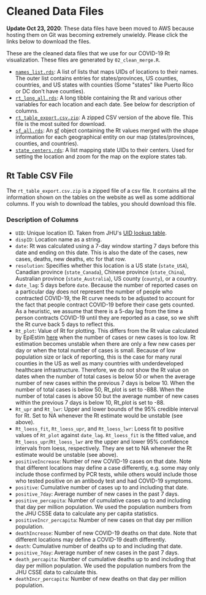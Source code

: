 # Cleaned Data Files

**Update Oct 23, 2020**: These data files have been moved to AWS because hosting
them on Git was becoming extremely unwieldy. Please click the links below to
download the files.

These are the cleaned data files that we use for our COVID-19 Rt visualization.
These files are generated by `02_clean_merge.R`.

+ [`names_list.rds`](https://hsph-covid-study.s3.us-east-2.amazonaws.com/website_files/names_list.rds):
  A list of lists that maps UIDs of locations to their names. The outer list
  contains entries for states/provinces, US counties, countries, and US states
  with counties (Some "states" like Puerto Rico or DC don't have counties).
+ [`rt_long_all.rds`](https://hsph-covid-study.s3.us-east-2.amazonaws.com/website_files/rt_long_all.rds):
  A long tibble containing the Rt and various other variables for each location
  and each date. See below for description of columns.
+ [`rt_table_export.csv.zip`](https://hsph-covid-study.s3.us-east-2.amazonaws.com/website_files/rt_table_export.csv.zip):
  A zipped CSV version of the above file. This file is the most suited for
  download.
+ [`sf_all.rds`](https://hsph-covid-study.s3.us-east-2.amazonaws.com/website_files/sf_all.rds):
  An [sf](https://cran.r-project.org/package=sf) object containing the Rt values
  merged with the shape information for each geographical entity on our map
  (states/provinces, counties, and countries).
+ [`state_centers.rds`](https://hsph-covid-study.s3.us-east-2.amazonaws.com/website_files/state_centers.rds):
  A list mapping state UIDs to their centers. Used for
  setting the location and zoom for the map on the explore states tab.

## Rt Table CSV File

The `rt_table_export.csv.zip` is a zipped file of a csv file. It contains all
the information shown on the tables on the website as well as some additional
columns. If you wish to download the tables, you should download this file.

### Description of Columns

+ `UID`: Unique location ID. Taken from JHU's [UID lookup
  table](https://github.com/CSSEGISandData/COVID-19/blob/master/csse_covid_19_data/UID_ISO_FIPS_LookUp_Table.csv).
+ `dispID`: Location name as a string.
+ `date`: Rt was calculated using a 7-day window starting 7 days before this
  date and ending on this date. This is also the date of the cases, new cases,
  deaths, new deaths, etc for that row.
+ `resolution`: Specifies whether this location is a US state (`state_USA`),
  Canadian province (`state_Canada`), Chinese province (`state_China`),
  Australian province (`state_Australia`), US county (`county`), or a country.
+ `date_lag`: 5 days before `date`. Because the number of reported cases on a
  particular day does not represent the number of people who contracted
  COVID-19, the Rt curve needs to be adjusted to account for the fact that
  people contract COVID-19 before their case gets counted. As a heuristic, we
  assume that there is a 5-day lag from the time a person contracts COVID-19
  until they are reported as a case, so we shift the Rt curve back 5 days to
  reflect this.
+ `Rt_plot`: Value of Rt for plotting. This differs from the Rt value calculated
  by EpiEstim
  [here](https://github.com/lin-lab/COVID19-Rt/tree/master/initial_estimates)
  when the number of cases or new cases is too low. Rt estimation becomes
  unstable when there are only a few new cases per day or when the total number
  of cases is small. Because of low population size or lack of reporting, this
  is the case for many rural counties in the US as well as many countries with
  underdeveloped healthcare infrastructure. Therefore, we do not show the Rt
  value on dates when the number of total cases is below 50 or when the average
  number of new cases within the previous 7 days is below 10. When the number of
  total cases is below 50, Rt_plot is set to -888. When the number of total
  cases is above 50 but the average number of new cases within the previous 7
  days is below 10, Rt_plot is set to -88.
+ `Rt_upr` and `Rt_lwr`: Upper and lower bounds of the 95% credible interval for
  Rt. Set to NA whenever the Rt estimate would be unstable (see above).
+ `Rt_loess_fit`, `Rt_loess_upr`, and `Rt_loess_lwr`: Loess fit to positive
  values of `Rt_plot` against `date_lag`. `Rt_loess_fit` is the fitted value,
  and `Rt_loess_upr`/`Rt_loess_lwr` are the upper and lower 95% confidence
  intervals from loess, respectively. They are set to NA whenever the Rt
  estimate would be unstable (see above).
+ `positiveIncrease`: Number of new COVID-19 cases on that date. Note that
  different locations may define a case differently, e.g. some may only include
  those confirmed by PCR tests, while others would include those who tested
  positive on an antibody test and had COVID-19 symptoms.
+ `positive`: Cumulative number of cases up to and including that date.
+ `positive_7day`: Average number of new cases in the past 7 days.
+ `positive_percapita`: Number of cumulative cases up to and including that day
  per million population. We used the population numbers from the JHU CSSE data
  to calculate any per capita statistics.
+ `positiveIncr_percapita`: Number of new cases on that day per million
  population.
+ `deathIncrease`: Number of new COVID-19 deaths on that date. Note that different
  locations may define a COVID-19 death differently.
+ `death`: Cumulative number of deaths up to and including that date.
+ `positive_7day`: Average number of new cases in the past 7 days.
+ `death_percapita`: Number of cumulative deaths up to and including that day
  per million population.
  We used the population numbers from the JHU CSSE data to calculate this.
+ `deathIncr_percapita`: Number of new deaths on that day per million
  population.
